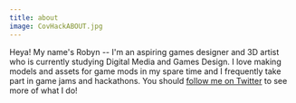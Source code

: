 ```yaml
---
title: about
image: CovHackABOUT.jpg
---
```

Heya! My name's Robyn -- I'm an aspiring games designer and 3D artist who is currently studying Digital Media and Games Design. I love making models and assets for game mods in my spare time and I frequently take part in game jams and hackathons. You should <a href="https://twitter.com/cinnabyn">follow me on Twitter</a> to see more of what I do!
